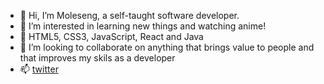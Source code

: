 - 👋 Hi, I’m Moleseng, a self-taught software developer.
- 👀 I’m interested in learning new things and watching anime!
- 🌱 HTML5, CSS3, JavaScript, React and Java
- 💞️ I’m looking to collaborate on anything that brings value to people and that improves my skils as a developer
- 📫 [twitter](https://twitter.com/mueslimomo)

<!---
keMoleseng/keMoleseng is a ✨ special ✨ repository because its `README.md` (this file) appears on your GitHub profile.
You can click the Preview link to take a look at your changes.
--->
